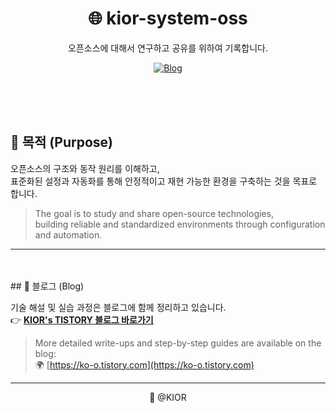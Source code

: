 <div align="center">

# 🌐 kior-system-oss

오픈소스에 대해서 연구하고 공유를 위하여 기록합니다.

[![Blog](https://img.shields.io/badge/blog-ko--o.tistory.com-lightgrey?logo=tistory)](https://ko-o.tistory.com)

</div>
<br>
<br>
<br>

## 📝 목적 (Purpose)

오픈소스의 구조와 동작 원리를 이해하고,  
표준화된 설정과 자동화를 통해 안정적이고 재현 가능한 환경을 구축하는 것을 목표로 합니다.

> The goal is to study and share open-source technologies,  
> building reliable and standardized environments through configuration and automation.

---
<br>
<br>
## 🔗 블로그 (Blog)

기술 해설 및 실습 과정은 블로그에 함께 정리하고 있습니다.  
👉 [**KIOR's TISTORY 블로그 바로가기**](https://ko-o.tistory.com)

> More detailed write-ups and step-by-step guides are available on the blog:  
> 🌍 [https://ko-o.tistory.com](https://ko-o.tistory.com)

---

<div align="center">
  
💬 @KIOR

</div>
